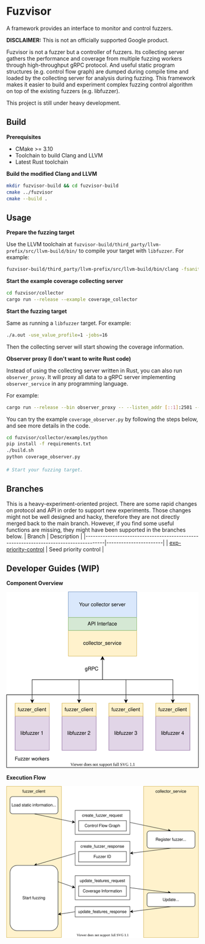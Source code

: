 Fuzvisor
=======
A framework provides an interface to monitor and control fuzzers.

**DISCLAIMER:** This is not an officially supported Google product.

Fuzvisor is not a fuzzer but a controller of fuzzers. Its collecting server gathers the performance and coverage from multiple fuzzing workers through high-throughput gRPC protocol. And useful static program structures (e.g. control flow graph) are dumped during compile time and loaded by the collecting server for analysis during fuzzing. This framework makes it easier to build and experiment complex fuzzing control algorithm on top of the existing fuzzers (e.g. libfuzzer).

This project is still under heavy development.

Build
-----
**Prerequisites**

+ CMake >= 3.10
+ Toolchain to build Clang and LLVM
+ Latest Rust toolchain

**Build the modified Clang and LLVM**
```sh
mkdir fuzvisor-build && cd fuzvisor-build
cmake ../fuzvisor
cmake --build .
```

Usage
-----
**Prepare the fuzzing target**

Use the LLVM toolchain at `fuzvisor-build/third_party/llvm-prefix/src/llvm-build/bin/` to compile your target with `libfuzzer`. For example:
```sh
fuzvisor-build/third_party/llvm-prefix/src/llvm-build/bin/clang -fsanitize=fuzzer -O a.out target.cpp
```

**Start the example coverage collecting server**
```sh
cd fuzvisor/collector
cargo run --release --example coverage_collector
```

**Start the fuzzing target**

Same as running a `libfuzzer` target. For example:
```sh
./a.out -use_value_profile=1 -jobs=16
```

Then the collecting server will start showing the coverage information.

**Observer proxy (I don't want to write Rust code)**

Instead of using the collecting server written in Rust, you can also run `observer_proxy`. It will proxy all data to a gRPC server implementing `observer_service` in any programming language.

For example:
```sh
cargo run --release --bin observer_proxy -- --listen_addr [::1]:2501 --observer_url http://{your observer service server}
```

You can try the example `coverage_observer.py` by following the steps below, and see more details in the code.
```sh
cd fuzvisor/collector/examples/python
pip install -f requirements.txt
./build.sh
python coverage_observer.py

# Start your fuzzing target.
```

Branches
--------
This is a heavy-experiment-oriented project. There are some rapid changes on protocol and API in order to support new experiments. Those changes might not be well designed and hacky, therefore they are not directly merged back to the main branch. However, if you find some useful functions are missing, they might have been supported in the branches below.
| Branch                                                                               | Description           |
|--------------------------------------------------------------------------------------|-----------------------|
| [exp-priority-control](https://github.com/pzread/fuzvisor/tree/exp-priority-control) | Seed priority control |

Developer Guides (WIP)
---------------
**Component Overview**

![components_overview](./docs/images/components_overview.svg)

**Execution Flow**

![execution_flow](./docs/images/execution_flow.svg)
